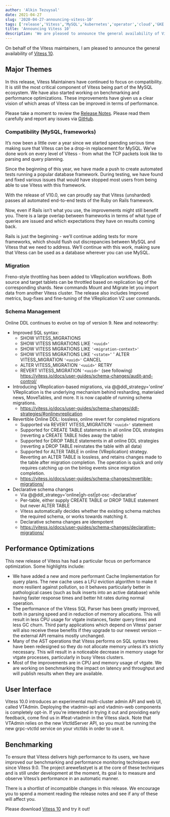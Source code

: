 ```yaml
---
author: 'Alkin Tezuysal'
date: 2021-04-27
slug: '2020-04-27-announcing-vitess-10'
tags: ['release','Vitess','MySQL','kubernetes','operator','cloud','GKE','sharding']
title: 'Announcing Vitess 10'
description: 'We are pleased to announce the general availability of Vitess 10'
---
```

On behalf of the Vitess maintainers, I am pleased to announce the general availability of [Vitess 10](https://github.com/vitessio/vitess/releases/tag/v10.0.0).

## Major Themes

In this release, Vitess Maintainers have continued to focus on compatibility. It is still the most critical component of Vitess being part of the MySQL ecosystem. We have also started working on benchmarking and performance optimizations. These improvements have given us a clear vision of which areas of Vitess can be improved in terms of performance. 
 
Please take a moment to review the [Release Notes](https://github.com/vitessio/vitess/blob/master/doc/releasenotes/10_0_0_release_notes.md). Please read them carefully and report any issues via [GitHub](https://github.com/vitessio/vitess/issues).


### Compatibility (MySQL, frameworks)

It’s now been a little over a year since we started spending serious time making sure that Vitess can be a drop-in replacement for MySQL. We’ve done work on every level of Vitess - from what the TCP packets look like to parsing and query planning.

Since the beginning of this year, we have made a push to create automated tests running a popular database framework. During testing, we have found and fixed various issues that would have stopped most users from being able to use Vitess with this framework.

With the release of V10.0, we can proudly say that Vitess (unsharded)  passes all automated end-to-end tests of the Ruby on Rails framework.

Now, even if Rails isn’t what you use, the improvements might still benefit you. There is a large overlap between frameworks in terms of what type of queries are issued and which expectations they have on results coming back.

Rails is just the beginning - we’ll continue adding tests for more frameworks, which should flush out discrepancies between MySQL and Vitess that we need to address.
We’ll continue with this work, making sure that Vitess can be used as a database wherever you can use MySQL.

### Migration
Freno-style throttling has been added to VReplication workflows. Both source and target tablets can be throttled based on replication lag of the corresponding shards.
New commands Mount and Migrate let you import data from another Vitess cluster. 
The release also includes Improved metrics, bug-fixes and fine-tuning of the VReplication V2  user commands.

### Schema Management
Online DDL continues to evolve on top of version 9. New and noteworthy:
* Improved SQL syntax:
  * SHOW VITESS_MIGRATIONS
  * SHOW VITESS MIGRATIONS LIKE ```'<uuid>'```
  * SHOW VITESS MIGRATIONS LIKE ```'<migration-context>'```
  * SHOW VITESS MIGRATIONS LIKE ```'<state>’```
  ' ALTER VITESS_MIGRATION ```'<uuid>'``` CANCEL
  * ALTER VITESS_MIGRATION ```'<uuid>'``` RETRY
  * REVERT VITESS_MIGRATION ```'<uuid>'``` (see following)
https://vitess.io/docs/user-guides/schema-changes/audit-and-control/
* Introducing VReplication-based migrations, via @@ddl_strategy='online'
 VReplication is the underlying mechanism behind resharding, materialed news, MoveTables, and more. It is now capable of running schema migrations.
  * https://vitess.io/docs/user-guides/schema-changes/ddl-strategies/#onlinevreplication
* Revertible Online DDL: lossless, online revert for completed migrations
  * Supported via REVERT VITESS_MIGRATION ```'<uuid>'``` statement
  * Supported for CREATE TABLE statements in all online DDL strategies (reverting a CREATE TABLE hides away the table)
  * Supported for DROP TABLE statements in all online DDL strategies (reverting a DROP TABLE reinstates the table with all data)
  * Supported for ALTER TABLE in online (VReplication) strategy. Reverting an ALTER TABLE is lossless, and retains changes made to the table after migration completion. The operation is quick and only requires catching up on the binlog events since migration completion.
  * https://vitess.io/docs/user-guides/schema-changes/revertible-migrations/
* Declarative schema changes
  * Via @@ddl_strategy='online|gh-ost|pt-osc -declarative'
  * Per-table, either supply CREATE TABLE or DROP TABLE statement but never ALTER TABLE
  * Vitess automatically decides whether the existing schema matches the required schema, or works towards matching it.
  * Declarative schema changes are idempotent
  * https://vitess.io/docs/user-guides/schema-changes/declarative-migrations/

## Performance Optimizations
This new release of Vitess has had a particular focus on performance optimization. Some highlights include:

* We have added a new and more performant Cache Implementation for query plans. The new cache uses a LFU eviction algorithm to make it more resilient against pollution, so it behaves particularly better in pathological cases (such as bulk inserts into an active database) while having faster response times and better hit rates during normal operation.
* The performance of the Vitess SQL Parser has been greatly improved, both in parsing speed and in reduction of memory allocations. This will result in less CPU usage for vtgate instances, faster query times and less GC churn. Third party applications which depend on Vitess’ parser will also receive these benefits if they upgrade to our newest version -- the external API remains mostly unchanged.
* Many of the AST operations that Vitess performs on SQL syntax trees have been redesigned so they do not allocate memory unless it’s strictly necessary. This will result in a noticeable decrease in memory usage for vtgate processes, particularly in busy Vitess clusters.
* Most of the improvements are in CPU and memory usage of vtgate. We are working on benchmarking the impact on latency and throughput and will publish results when they are available.

## User Interface 

Vitess 10.0 introduces an experimental multi-cluster admin API and web UI, called VTAdmin. Deploying the vtadmin-api and vtadmin-web components is completely opt-in. If you're interested in trying it out and providing early feedback, come find us in #feat-vtadmin in the Vitess slack. Note that VTAdmin relies on the new VtctldServer API, so you must be running the new grpc-vtctld service on your vtctlds in order to use it.

## Benchmarking 
To ensure that Vitess delivers high performance to its users, we have improved our benchmarking and performance monitoring techniques ever since Vitess 9.0. The project arewefastyet is at the core of these techniques and is still under development at the moment, its goal is to measure and observe Vitess’s performance in an automatic manner.

There is a shortlist of incompatible changes in this release. We encourage you to spend a moment reading the release notes and see if any of these will affect you.

Please download [Vitess 10](https://github.com/vitessio/vitess/releases/tag/v10.0.0) and try it out!
